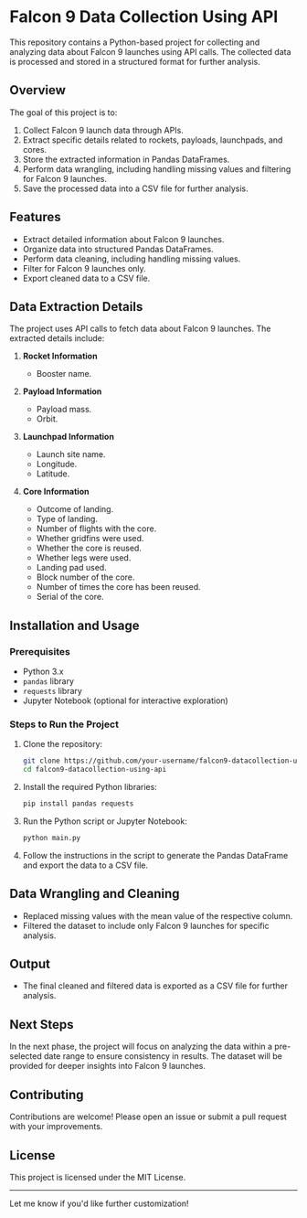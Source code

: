 # Falcon 9 Data Collection Using API

This repository contains a Python-based project for collecting and analyzing data about Falcon 9 launches using API calls. The collected data is processed and stored in a structured format for further analysis.

## Overview

The goal of this project is to:
1. Collect Falcon 9 launch data through APIs.
2. Extract specific details related to rockets, payloads, launchpads, and cores.
3. Store the extracted information in Pandas DataFrames.
4. Perform data wrangling, including handling missing values and filtering for Falcon 9 launches.
5. Save the processed data into a CSV file for further analysis.

## Features

- Extract detailed information about Falcon 9 launches.
- Organize data into structured Pandas DataFrames.
- Perform data cleaning, including handling missing values.
- Filter for Falcon 9 launches only.
- Export cleaned data to a CSV file.

## Data Extraction Details

The project uses API calls to fetch data about Falcon 9 launches. The extracted details include:

1. **Rocket Information**
   - Booster name.

2. **Payload Information**
   - Payload mass.
   - Orbit.

3. **Launchpad Information**
   - Launch site name.
   - Longitude.
   - Latitude.

4. **Core Information**
   - Outcome of landing.
   - Type of landing.
   - Number of flights with the core.
   - Whether gridfins were used.
   - Whether the core is reused.
   - Whether legs were used.
   - Landing pad used.
   - Block number of the core.
   - Number of times the core has been reused.
   - Serial of the core.

## Installation and Usage

### Prerequisites
- Python 3.x
- `pandas` library
- `requests` library
- Jupyter Notebook (optional for interactive exploration)

### Steps to Run the Project

1. Clone the repository:
   ```bash
   git clone https://github.com/your-username/falcon9-datacollection-using-api.git
   cd falcon9-datacollection-using-api
   ```

2. Install the required Python libraries:
   ```bash
   pip install pandas requests
   ```

3. Run the Python script or Jupyter Notebook:
   ```bash
   python main.py
   ```

4. Follow the instructions in the script to generate the Pandas DataFrame and export the data to a CSV file.

## Data Wrangling and Cleaning

- Replaced missing values with the mean value of the respective column.
- Filtered the dataset to include only Falcon 9 launches for specific analysis.

## Output

- The final cleaned and filtered data is exported as a CSV file for further analysis.

## Next Steps

In the next phase, the project will focus on analyzing the data within a pre-selected date range to ensure consistency in results. The dataset will be provided for deeper insights into Falcon 9 launches.

## Contributing

Contributions are welcome! Please open an issue or submit a pull request with your improvements.

## License

This project is licensed under the MIT License.

---

Let me know if you'd like further customization!

